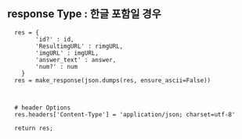 ## response Type : 한글 포함일 경우
      
      res = {
        	'id?' : id,
            'ResultimgURL' : rimgURL,
            'imgURL' : imgURL,
            'answer_text' : answer,
            'num?' : num
        }
      res = make_response(json.dumps(res, ensure_ascii=False))

       
        
      # header Options
      res.headers['Content-Type'] = 'application/json; charset=utf-8' 
        
      return res;


    
